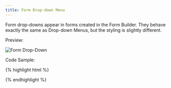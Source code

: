 ```yaml
---
title: Form Drop-down Menu
---
```


Form drop-downs appear in forms created in the Form Builder. They behave exactly the same as Drop-down Menus, but the styling is slightly different.

Preview:

![Form Drop-Down]({{site.baseurl}}/assets/img/elements/form-dropdown.png)

Code Sample:

{% highlight html %}
<!-- No Code Sample Yet -->
{% endhighlight %}
